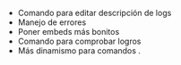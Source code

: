 - Comando para editar descripción de logs
- Manejo de errores
- Poner embeds más bonitos
- Comando para comprobar logros
- Más dinamismo para comandos .